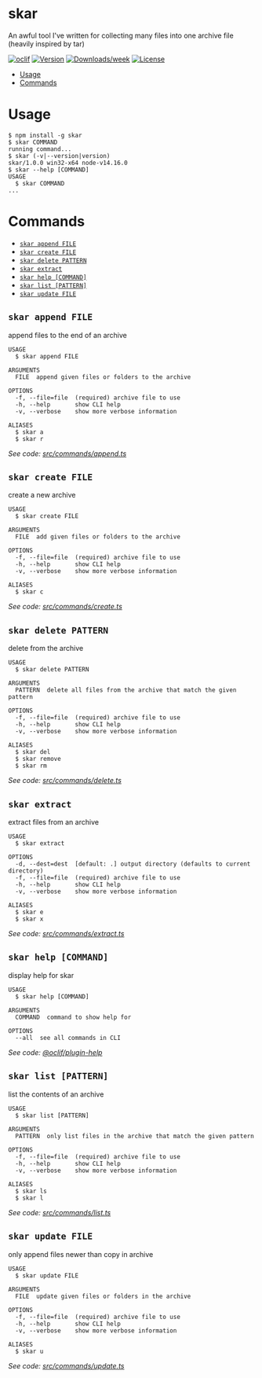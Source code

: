 skar
====

An awful tool I've written for collecting many files into one archive file (heavily inspired by tar)

[![oclif](https://img.shields.io/badge/cli-oclif-brightgreen.svg)](https://oclif.io)
[![Version](https://img.shields.io/npm/v/skar.svg)](https://npmjs.org/package/skar)
[![Downloads/week](https://img.shields.io/npm/dw/skar.svg)](https://npmjs.org/package/skar)
[![License](https://img.shields.io/npm/l/skar.svg)](https://github.com/Skayo/skar/blob/master/package.json)

<!-- toc -->
* [Usage](#usage)
* [Commands](#commands)
<!-- tocstop -->
# Usage
<!-- usage -->
```sh-session
$ npm install -g skar
$ skar COMMAND
running command...
$ skar (-v|--version|version)
skar/1.0.0 win32-x64 node-v14.16.0
$ skar --help [COMMAND]
USAGE
  $ skar COMMAND
...
```
<!-- usagestop -->
# Commands
<!-- commands -->
* [`skar append FILE`](#skar-append-file)
* [`skar create FILE`](#skar-create-file)
* [`skar delete PATTERN`](#skar-delete-pattern)
* [`skar extract`](#skar-extract)
* [`skar help [COMMAND]`](#skar-help-command)
* [`skar list [PATTERN]`](#skar-list-pattern)
* [`skar update FILE`](#skar-update-file)

## `skar append FILE`

append files to the end of an archive

```
USAGE
  $ skar append FILE

ARGUMENTS
  FILE  append given files or folders to the archive

OPTIONS
  -f, --file=file  (required) archive file to use
  -h, --help       show CLI help
  -v, --verbose    show more verbose information

ALIASES
  $ skar a
  $ skar r
```

_See code: [src/commands/append.ts](https://github.com/Skayo/skar/blob/v1.0.0/src/commands/append.ts)_

## `skar create FILE`

create a new archive

```
USAGE
  $ skar create FILE

ARGUMENTS
  FILE  add given files or folders to the archive

OPTIONS
  -f, --file=file  (required) archive file to use
  -h, --help       show CLI help
  -v, --verbose    show more verbose information

ALIASES
  $ skar c
```

_See code: [src/commands/create.ts](https://github.com/Skayo/skar/blob/v1.0.0/src/commands/create.ts)_

## `skar delete PATTERN`

delete from the archive

```
USAGE
  $ skar delete PATTERN

ARGUMENTS
  PATTERN  delete all files from the archive that match the given pattern

OPTIONS
  -f, --file=file  (required) archive file to use
  -h, --help       show CLI help
  -v, --verbose    show more verbose information

ALIASES
  $ skar del
  $ skar remove
  $ skar rm
```

_See code: [src/commands/delete.ts](https://github.com/Skayo/skar/blob/v1.0.0/src/commands/delete.ts)_

## `skar extract`

extract files from an archive

```
USAGE
  $ skar extract

OPTIONS
  -d, --dest=dest  [default: .] output directory (defaults to current directory)
  -f, --file=file  (required) archive file to use
  -h, --help       show CLI help
  -v, --verbose    show more verbose information

ALIASES
  $ skar e
  $ skar x
```

_See code: [src/commands/extract.ts](https://github.com/Skayo/skar/blob/v1.0.0/src/commands/extract.ts)_

## `skar help [COMMAND]`

display help for skar

```
USAGE
  $ skar help [COMMAND]

ARGUMENTS
  COMMAND  command to show help for

OPTIONS
  --all  see all commands in CLI
```

_See code: [@oclif/plugin-help](https://github.com/oclif/plugin-help/blob/v3.2.2/src/commands/help.ts)_

## `skar list [PATTERN]`

list the contents of an archive

```
USAGE
  $ skar list [PATTERN]

ARGUMENTS
  PATTERN  only list files in the archive that match the given pattern

OPTIONS
  -f, --file=file  (required) archive file to use
  -h, --help       show CLI help
  -v, --verbose    show more verbose information

ALIASES
  $ skar ls
  $ skar l
```

_See code: [src/commands/list.ts](https://github.com/Skayo/skar/blob/v1.0.0/src/commands/list.ts)_

## `skar update FILE`

only append files newer than copy in archive

```
USAGE
  $ skar update FILE

ARGUMENTS
  FILE  update given files or folders in the archive

OPTIONS
  -f, --file=file  (required) archive file to use
  -h, --help       show CLI help
  -v, --verbose    show more verbose information

ALIASES
  $ skar u
```

_See code: [src/commands/update.ts](https://github.com/Skayo/skar/blob/v1.0.0/src/commands/update.ts)_
<!-- commandsstop -->
